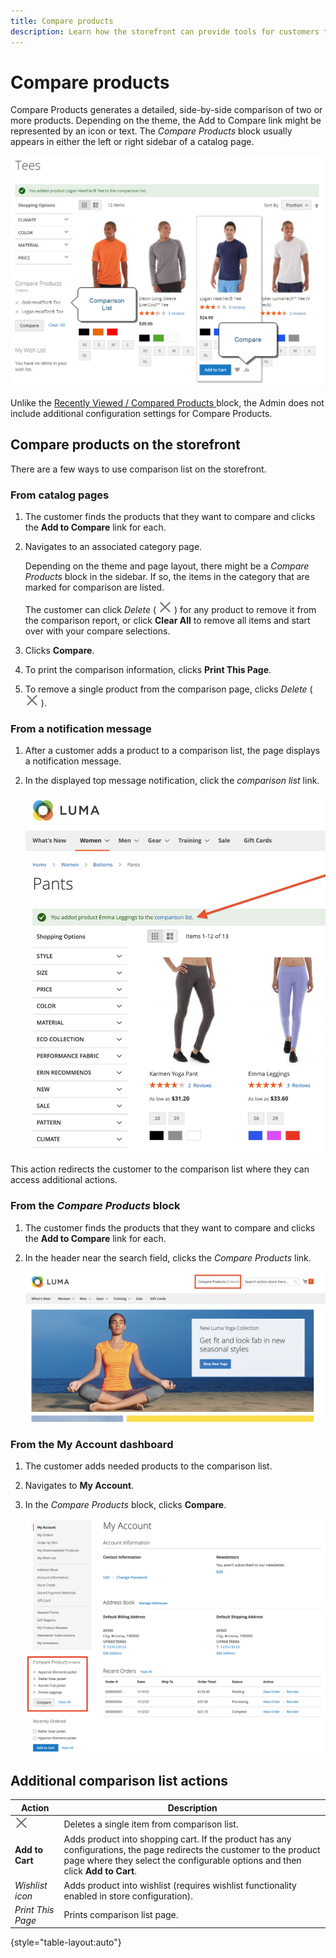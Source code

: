 ```yaml
---
title: Compare products
description: Learn how the storefront can provide tools for customers to compare products for more informed purchasing decisions.
---
```

# Compare products

Compare Products generates a detailed, side-by-side comparison of two or more products. Depending on the theme, the Add to Compare link might be represented by an icon or text. The _Compare Products_ block usually appears in either the left or right sidebar of a catalog page.

![Example storefront - comparison list](./assets/storefront-comparison-list.png)<!-- zoom -->

Unlike the [Recently Viewed / Compared Products ](products-viewed-compared.md) block, the Admin does not include additional configuration settings for Compare Products.

## Compare products on the storefront

There are a few ways to use comparison list on the storefront.

### From catalog pages

1. The customer finds the products that they want to compare and clicks the **Add to Compare** link for each.

1. Navigates to an associated category page.

   Depending on the theme and page layout, there might be a _Compare Products_ block in the sidebar. If so, the items in the category that are marked for comparison are listed.

   The customer can click _Delete_ ( ![Delete icon](../assets/icon-delete-x.png) ) for any product to remove it from the comparison report, or click **Clear All** to remove all items and start over with your compare selections.

1. Clicks **Compare**.

1. To print the comparison information, clicks **Print This Page**.

1. To remove a single product from the comparison page, clicks _Delete_ ( ![Delete icon](../assets/icon-delete-x.png) ).

### From a notification message

1. After a customer adds a product to a comparison list, the page displays a notification message.

1. In the displayed top message notification, click the _comparison list_ link.

   ![Compare Products Notification](./assets/notification-comparison-list.png)<!-- zoom -->

This action redirects the customer to the comparison list where they can access additional actions.

### From the _Compare Products_ block

1. The customer finds the products that they want to compare and clicks the **Add to Compare** link for each.

1. In the header near the search field, clicks the _Compare Products_ link.

   ![Compare Products Header](./assets/compare-products-header.png)<!-- zoom -->

### From the My Account dashboard

1. The customer adds needed products to the comparison list.

1. Navigates to **My Account**.

1. In the _Compare Products_ block, clicks **Compare**.

   ![Compare Products block in customer account dashboard](./assets/my-account-compare-block.png)<!-- zoom -->

## Additional comparison list actions

|Action|Description|
|------|-----------|
|![Delete icon](../assets/icon-delete-x.png) | Deletes a single item from comparison list.|
|**Add to Cart** | Adds product into shopping cart. If the product has any configurations, the page redirects the customer to the product page where they select the configurable options and then click **Add to Cart**.|
|_Wishlist icon_ | Adds product into wishlist (requires wishlist functionality enabled in store configuration).|
|_Print This Page_ | Prints comparison list page.|

{style="table-layout:auto"}
